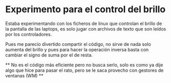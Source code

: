 # Experimento para el control del brillo

Estaba experimentando con los ficheros de linux que controlan el brillo de la pantalla de las laptops, es solo jugar con archivos de texto que son leídos por los controladores.

Pues me parecío divertido compartir el código, no sirve de nada solo aumenta del brillo y pues para hacer la operación inversa basta con cambiar el signo de suma por el de resta.

** No es el código más eficiente pero no busca serlo, solo es como ya dije algo que hice para pasar el rato, pero se le saca provecho con gestores de ventanas (WM) **

